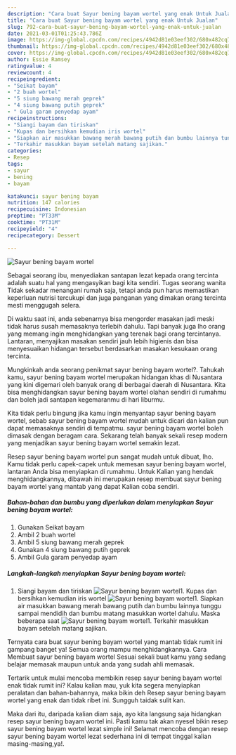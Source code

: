 ```yaml
---
description: "Cara buat Sayur bening bayam wortel yang enak Untuk Jualan"
title: "Cara buat Sayur bening bayam wortel yang enak Untuk Jualan"
slug: 792-cara-buat-sayur-bening-bayam-wortel-yang-enak-untuk-jualan
date: 2021-03-01T01:25:43.786Z
image: https://img-global.cpcdn.com/recipes/4942d81e03eef302/680x482cq70/sayur-bening-bayam-wortel-foto-resep-utama.jpg
thumbnail: https://img-global.cpcdn.com/recipes/4942d81e03eef302/680x482cq70/sayur-bening-bayam-wortel-foto-resep-utama.jpg
cover: https://img-global.cpcdn.com/recipes/4942d81e03eef302/680x482cq70/sayur-bening-bayam-wortel-foto-resep-utama.jpg
author: Essie Ramsey
ratingvalue: 4
reviewcount: 4
recipeingredient:
- "Seikat bayam"
- "2 buah wortel"
- "5 siung bawang merah geprek"
- "4 siung bawang putih geprek"
- " Gula garam penyedap ayam"
recipeinstructions:
- "Siangi bayam dan tiriskan"
- "Kupas dan bersihkan kemudian iris wortel"
- "Siapkan air masukkan bawang merah bawang putih dan bumbu lainnya tunggu sampai mendidih dan bumbu matang masukkan wortel dahulu. Maska beberapa saat"
- "Terkahir masukkan bayam setelah matang sajikan."
categories:
- Resep
tags:
- sayur
- bening
- bayam

katakunci: sayur bening bayam 
nutrition: 147 calories
recipecuisine: Indonesian
preptime: "PT33M"
cooktime: "PT31M"
recipeyield: "4"
recipecategory: Dessert

---
```



![Sayur bening bayam wortel](https://img-global.cpcdn.com/recipes/4942d81e03eef302/680x482cq70/sayur-bening-bayam-wortel-foto-resep-utama.jpg)

Sebagai seorang ibu, menyediakan santapan lezat kepada orang tercinta adalah suatu hal yang mengasyikan bagi kita sendiri. Tugas seorang  wanita Tidak sekadar menangani rumah saja, tetapi anda pun harus memastikan keperluan nutrisi tercukupi dan juga panganan yang dimakan orang tercinta mesti menggugah selera.

Di waktu  saat ini, anda sebenarnya bisa mengorder masakan jadi meski tidak harus susah memasaknya terlebih dahulu. Tapi banyak juga lho orang yang memang ingin menghidangkan yang terenak bagi orang tercintanya. Lantaran, menyajikan masakan sendiri jauh lebih higienis dan bisa menyesuaikan hidangan tersebut berdasarkan masakan kesukaan orang tercinta. 



Mungkinkah anda seorang penikmat sayur bening bayam wortel?. Tahukah kamu, sayur bening bayam wortel merupakan hidangan khas di Nusantara yang kini digemari oleh banyak orang di berbagai daerah di Nusantara. Kita bisa menghidangkan sayur bening bayam wortel olahan sendiri di rumahmu dan boleh jadi santapan kegemaranmu di hari liburmu.

Kita tidak perlu bingung jika kamu ingin menyantap sayur bening bayam wortel, sebab sayur bening bayam wortel mudah untuk dicari dan kalian pun dapat memasaknya sendiri di tempatmu. sayur bening bayam wortel boleh dimasak dengan beragam cara. Sekarang telah banyak sekali resep modern yang menjadikan sayur bening bayam wortel semakin lezat.

Resep sayur bening bayam wortel pun sangat mudah untuk dibuat, lho. Kamu tidak perlu capek-capek untuk memesan sayur bening bayam wortel, lantaran Anda bisa menyiapkan di rumahmu. Untuk Kalian yang hendak menghidangkannya, dibawah ini merupakan resep membuat sayur bening bayam wortel yang mantab yang dapat Kalian coba sendiri.

<!--inarticleads1-->

##### Bahan-bahan dan bumbu yang diperlukan dalam menyiapkan Sayur bening bayam wortel:

1. Gunakan Seikat bayam
1. Ambil 2 buah wortel
1. Ambil 5 siung bawang merah geprek
1. Gunakan 4 siung bawang putih geprek
1. Ambil  Gula garam penyedap ayam




<!--inarticleads2-->

##### Langkah-langkah menyiapkan Sayur bening bayam wortel:

1. Siangi bayam dan tiriskan
<img src="https://img-global.cpcdn.com/steps/f4d7a82d7f953d4b/160x128cq70/sayur-bening-bayam-wortel-langkah-memasak-1-foto.jpg" alt="Sayur bening bayam wortel">1. Kupas dan bersihkan kemudian iris wortel
<img src="https://img-global.cpcdn.com/steps/aa97ad819503ab56/160x128cq70/sayur-bening-bayam-wortel-langkah-memasak-2-foto.jpg" alt="Sayur bening bayam wortel">1. Siapkan air masukkan bawang merah bawang putih dan bumbu lainnya tunggu sampai mendidih dan bumbu matang masukkan wortel dahulu. Maska beberapa saat
<img src="https://img-global.cpcdn.com/steps/26a0a7d20c7b8dd3/160x128cq70/sayur-bening-bayam-wortel-langkah-memasak-3-foto.jpg" alt="Sayur bening bayam wortel">1. Terkahir masukkan bayam setelah matang sajikan.




Ternyata cara buat sayur bening bayam wortel yang mantab tidak rumit ini gampang banget ya! Semua orang mampu menghidangkannya. Cara Membuat sayur bening bayam wortel Sesuai sekali buat kamu yang sedang belajar memasak maupun untuk anda yang sudah ahli memasak.

Tertarik untuk mulai mencoba membikin resep sayur bening bayam wortel enak tidak rumit ini? Kalau kalian mau, yuk kita segera menyiapkan peralatan dan bahan-bahannya, maka bikin deh Resep sayur bening bayam wortel yang enak dan tidak ribet ini. Sungguh taidak sulit kan. 

Maka dari itu, daripada kalian diam saja, ayo kita langsung saja hidangkan resep sayur bening bayam wortel ini. Pasti kamu tak akan nyesel bikin resep sayur bening bayam wortel lezat simple ini! Selamat mencoba dengan resep sayur bening bayam wortel lezat sederhana ini di tempat tinggal kalian masing-masing,ya!.

